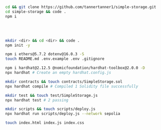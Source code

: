 <br>

```bash
cd && git clone https://github.com/tannertanner1/simple-storage.git
cd simple-storage && code .
npm i
```

<br>
<br>

```bash
mkdir <dir> && cd <dir> && code .
npm init -y
```

<!-- ```bash
# Create a new repository: https://github.com/new
git init
git add .
git commit -m ""
git branch -m main
git remote add origin https://github.com/<user>/<dir>.git
git push -u origin main
``` -->

```bash
npm i ethers@5.7.2 dotenv@16.0.3 -S
touch README.md .env.example .env .gitignore
```

```bash
npm i hardhat@2.12.5 @nomicfoundation/hardhat-toolbox@2.0.0 -D
npx hardhat # Create an empty hardhat.config.js

mkdir contracts && touch contracts/SimpleStorage.sol
npx hardhat compile # Compiled 1 Solidity file successfully

mkdir test && touch test/SimpleStorage.js
npx hardhat test # 2 passing

mkdir scripts && touch scripts/deploy.js
npx hardhat run scripts/deploy.js --network sepolia
```

```bash
touch index.html index.js index.css
```

<!-- ```bash
# git add
# git commit -m ""
# git push

ga && gc "" && gp
``` -->

<br>